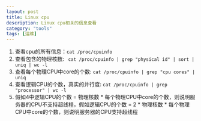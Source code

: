 ```yaml
---
layout: post
title: Linux cpu
description: Linux cpu相关的信息查看
category: "tools"
tags: [运维]
---
```


1. 查看cpu的所有信息：`cat /proc/cpuinfo`
2. 查看包含的物理核数: ` cat /proc/cpuinfo | grep "physical id" | sort | uniq | wc -l`
3. 查看每个物理CPU中core的个数: `cat /proc/cpuinfo | grep "cpu cores" | uniq`
4. 查看逻辑CPU的个数，真实的并行度: `cat /proc/cpuinfo | grep "processor" | wc -l`
5. 假如4中逻辑CPU的个数 = 物理核数 * 每个物理CPU中core的个数，则说明服务器的CPU不支持超线程，假如逻辑CPU的个数 = 2 * 物理核数 * 每个物理CPU中core的个数，则说明服务器的CPU支持超线程